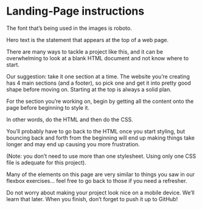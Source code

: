 # Landing-Page instructions
The font that’s being used in the images is roboto.

Hero text is the statement that appears at the top of a web page.

There are many ways to tackle a project like this, and it can be overwhelming to look at a blank HTML document and not know where to start.

Our suggestion: take it one section at a time.
The website you’re creating has 4 main sections (and a footer), so pick one and get it into pretty good shape before moving on. 
Starting at the top is always a solid plan.

For the section you’re working on, begin by getting all the content onto the page before beginning to style it. 

In other words, do the HTML and then do the CSS.

You’ll probably have to go back to the HTML once you start styling, but bouncing back and forth from the beginning will end up making things take longer and may end up causing you more frustration. 

(Note: you don’t need to use more than one stylesheet. Using only one CSS file is adequate for this project).

Many of the elements on this page are very similar to things you saw in our flexbox exercises… feel free to go back to those if you need a refresher.

Do not worry about making your project look nice on a mobile device. We’ll learn that later.
When you finish, don’t forget to push it up to GitHub!
